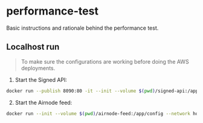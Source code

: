 # performance-test

Basic instructions and rationale behind the performance test.

## Localhost run

> To make sure the configurations are working before doing the AWS deployments.

1. Start the Signed API:

```sh
docker run --publish 8090:80 -it --init --volume $(pwd)/signed-api:/app/config --env-file ./signed-api/.env --rm api3/signed-api:latest
```

2. Start the Airnode feed:

```sh
docker run --init --volume $(pwd)/airnode-feed:/app/config --network host --env-file ./airnode-feed/.env --rm api3/airnode-feed:latest
```

<!-- TODO: Change URL for real test -->
